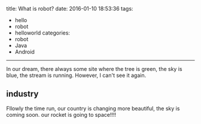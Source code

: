 title: What is robot?
date: 2016-01-10 18:53:36
tags: 
- hello
- robot
- helloworld
categories: 
- robot
- Java
- Android

---

In our dream, there always some site where the tree is green, the sky is blue, the stream is running. However, I can't see it again.<!--more-->

industry
---

Fllowly the time run, our country is changing more beautiful, the sky is coming soon. our rocket is going to space!!!!
